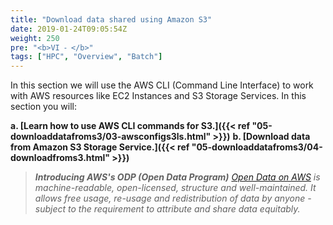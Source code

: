 ```yaml
---
title: "Download data shared using Amazon S3"
date: 2019-01-24T09:05:54Z
weight: 250
pre: "<b>VI ⁃ </b>"
tags: ["HPC", "Overview", "Batch"]
---
```


In this section we will use the AWS CLI (Command Line Interface) to work with AWS resources like EC2 Instances and S3 Storage Services. In this section you will:

**a.	[Learn how to use AWS CLI commands for S3.]({{< ref "05-downloaddatafroms3/03-awsconfigs3ls.html" >}})**
**b.	[Download data from Amazon S3 Storage Service.]({{< ref "05-downloaddatafroms3/04-downloadfroms3.html" >}})**

>_**Introducing AWS's ODP (Open Data Program)**
[Open Data on AWS](https://aws.amazon.com/opendata) is machine-readable, open-licensed, structure and well-maintained. It allows free usage, re-usage and redistribution of data by anyone - subject to the requirement to attribute and share data equitably._
